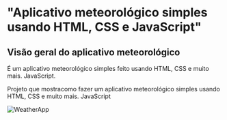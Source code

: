 # "Aplicativo meteorológico simples usando HTML, CSS e JavaScript"

## Visão geral do aplicativo meteorológico

É um aplicativo meteorológico simples feito usando HTML, CSS e muito mais. JavaScript.

Projeto que mostracomo fazer um aplicativo meteorológico simples usando HTML, CSS e muito mais. JavaScript

![WeatherApp](https://user-images.githubusercontent.com/42378118/99897986-fd02dc00-2cc3-11eb-9cac-f5b577bfef40.png)

